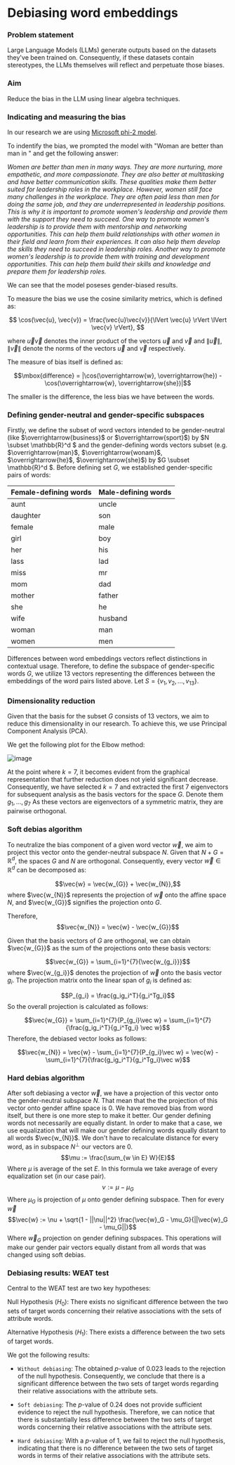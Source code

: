 # Debiasing word embeddings

### Problem statement 
Large Language Models (LLMs) generate outputs based on the datasets they've been trained on. Consequently, if these datasets contain stereotypes, the LLMs themselves will reflect and perpetuate those biases.

### Aim
Reduce the bias in the LLM using linear algebra techniques.

### Indicating and measuring the bias

In our research we are using [Microsoft phi-2 model](https://huggingface.co/microsoft/phi-2).

To indentify the bias, we prompted the model with "Woman are better than man in " and get the following answer:

_Women are better than men in many ways. They are more nurturing, more empathetic, and more compassionate. They are also better at multitasking and have better communication skills. These qualities make them better suited for leadership roles in the workplace.
 However, women still face many challenges in the workplace. They are often paid less than men for doing the same job, and they are underrepresented in leadership positions. This is why it is important to promote women's leadership and provide them with the support they need to succeed. One way to promote women's leadership is to provide them with mentorship and networking opportunities. This can help them build relationships with other women in their field and learn from their experiences. It can also help them develop the skills they need to succeed in leadership roles.
 Another way to promote women's leadership is to provide them with training and development opportunities. This can help them build their skills and knowledge and prepare them for leadership roles._


We can see that the model poseses gender-biased results.

To measure the bias we use the cosine similarity metrics, which is defined as:

$$ \cos(\vec{u}, \vec{v}) = \frac{\vec{u}\vec{v}}{\lVert \vec{u} \rVert \lVert \vec{v} \rVert}, $$

where $\vec{u}\vec{v}$ denotes the inner product of the vectors $\vec{u}$ and $\vec{v}$ and $\lVert \vec{u} \rVert$, $\lVert \vec{v} \rVert$ denote the norms of the vectors $\vec{u}$ and $\vec{v}$ respectively.

The measure of bias itself is defined as:

$$\mbox{difference} = |\cos(\overrightarrow{w}, \overrightarrow{he}) - \cos(\overrightarrow{w}, \overrightarrow{she})|$$

The smaller is the difference, the less bias we have between the words.

### Defining gender-neutral and gender-specific subspaces

Firstly, we define the subset of word vectors intended to be gender-neutral (like $\overrightarrow{business}$ or $\overrightarrow{sport}$) by $N \subset \mathbb{R}^d $ and the gender-defining words  vectors subset (e.g. $\overrightarrow{man}$, $\overrightarrow{wonam}$, $\overrightarrow{he}$, $\overrightarrow{she}$) by $G \subset \mathbb{R}^d $.
Before defining set $G$, we established gender-specific pairs of words:

| Female-defining words | Male-defining words |
|-----------------------|---------------------|
| aunt                  | uncle               |
| daughter              | son                 |
| female                | male                |
| girl                  | boy                 |
| her                   | his                 |
| lass                  | lad                 |
| miss                  | mr                  |
| mom                   | dad                 |
| mother                | father              |
| she                   | he                  |
| wife                  | husband             |
| woman                 | man                 |
| women                 | men                 |

Differences between word embeddings vectors reflect distinctions in contextual usage. Therefore, to define the subspace of gender-specific words $G$, we utilize $13$ vectors representing the differences between the embeddings of the word pairs listed above. Let $S = \{v_1, v_2, ..., v_{13}\}$.

### Dimensionality reduction

Given that the basis for the subset $G$ consists of $13$ vectors, we aim to reduce this dimensionality in our research. To achieve this, we use Principal Component Analysis (PCA).

We get the following plot for the Elbow method:

![image](https://github.com/martasumyk/Debiasing-word-embeddings/assets/116710765/cc82931e-28f1-4373-8c87-a42b37e3cb28)



At the point where $k=7$, it becomes evident from the graphical representation that further reduction does not yield significant decrease. Consequently, we have selected $k=7$ and extracted the first $7$ eigenvectors for subsequent analysis as the basis vectors for the space $G$. Denote them ${g_1, ..., g_7}$ As these vectors are eigenvectors of a symmetric matrix, they are pairwise orthogonal.

### Soft debias algorithm

To neutralize the bias component of a given word vector $\vec{w}$, we aim to project this vector onto the gender-neutral subspace $N$. Given that $N + G = \mathbb{R}^d$, the spaces $G$ and $N$ are orthogonal. Consequently, every vector $\vec{w} \in \mathbb{R}^d$ can be decomposed as:

$$\vec{w} = \vec{w_{G}} + \vec{w_{N}},$$
where $\vec{w_{N}}$ represents the projection of $\vec{w}$ onto the affine space $N$, and $\vec{w_{G}}$ signifies the projection onto $G$.

Therefore,
$$\vec{w_{N}} = \vec{w} - \vec{w_{G}}$$

Given that the basis vectors of $G$ are orthogonal, we can obtain $\vec{w_{G}}$ as the sum of the projections onto these basis vectors:

$$\vec{w_{G}} = \sum_{i=1}^{7}{\vec{w_{g_i}}}$$
where $\vec{w_{g_i}}$ denotes the projection of $\vec{w}$ onto the basis vector $g_i$.
The projection matrix onto the linear span of $g_i$ is defined as:

$$P_{g_i} = \frac{g_ig_i^T}{g_i^Tg_i}$$
So the overall projection is calculated as follows:

$$\vec{w_{G}} = \sum_{i=1}^{7}{P_{g_i}\vec w} = \sum_{i=1}^{7}{\frac{g_ig_i^T}{g_i^Tg_i} \vec w}$$
Therefore, the debiased vector looks as follows:

$$\vec{w_{N}} = \vec{w} - \sum_{i=1}^{7}{P_{g_i}\vec w} = \vec{w} - \sum_{i=1}^{7}{\frac{g_ig_i^T}{g_i^Tg_i}\vec w}$$


### Hard debias algorithm

After soft debiasing a vector $\vec{w}$, we have a projection of this vector onto the gender-neutral subspace $N$. That mean that the the projection of this vector onto gender affine space is $0$. We have removed bias from word itself, but there is one more step to make it better. Our gender defining words not necessarily are equally distant. In order to make that a case, we use equalization that will make our gender defining words equally distant to all words $\vec{w_{N}}$. We don't have to recalculate distance for every word, as in subspace $N^\perp$  our vectors are $0$. 
$$\mu := \frac{\sum_{w \in E} W}{E}$$
Where $\mu$ is average of the set $E$.
In this formula we take average of every equalization set (in our case pair).
$$\nu := \mu - \mu_G $$
Where $\mu_G$ is projection of $\mu$ onto gender defining subspace.
Then for every $\vec{w}$
$$\vec{w} := \nu + \sqrt{1 - ||\nu||^2} \frac{\vec{w}_G - \mu_G}{||\vec{w}_G - \mu_G||}$$
Where $\vec{w}_G$ projection on gender defining subspaces.
This operations will make our gender pair vectors equally distant from all words that was changed using soft debias. 


### Debiasing results: WEAT test

Central to the WEAT test are two key hypotheses:

Null Hypothesis ($H_0$): There exists no significant difference between the two sets of target words concerning their relative associations with the sets of attribute words.

Alternative Hypothesis ($H_1$): There exists a difference between the two sets of target words.


We got the following results:

- `Without debiasing`: The obtained $p$-value of $0.023$ leads to the rejection of the null hypothesis. Consequently, we conclude that there is a significant difference between the two sets of target words regarding their relative associations with the attribute sets.

- `Soft debiasing`: The $p$-value of $0.24$ does not provide sufficient evidence to reject the null hypothesis. Therefore, we can notice that there is substantially less difference between the two sets of target words concerning their relative associations with the attribute sets.

- `Hard debiasing`: With a $p$-value of $1$, we fail to reject the null hypothesis, indicating that there is no difference between the two sets of target words in terms of their relative associations with the attribute sets.



